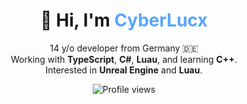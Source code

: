 <h1 align="center">👋 Hi, I'm <span style="color:#58a6ff;">CyberLucx</span></h1>

<p align="center">
  14 y/o developer from Germany 🇩🇪 <br>
  Working with <b>TypeScript</b>, <b>C#</b>, <b>Luau</b>, and learning <b>C++</b>. <br>
  Interested in <b>Unreal Engine</b> and <b>Luau</b>.
</p>

<p align="center">
  <img src="https://komarev.com/ghpvc/?username=CyberLucx&label=Profile%20views&color=blueviolet&style=for-the-badge" alt="Profile views"/>
</p>
